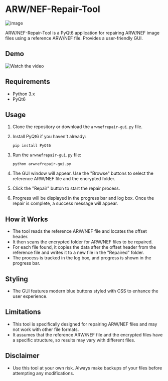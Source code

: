 # ARW/NEF-Repair-Tool

![image]()

ARW/NEF-Repair-Tool is a PyQt6 application for repairing ARW/NEF image files using a reference ARW/NEF file. Provides a user-friendly GUI.

## Demo

![Watch the video]()

## Requirements

- Python 3.x
- PyQt6

## Usage

1. Clone the repository or download the `arwnefrepair-gui.py` file.
2. Install PyQt6 if you haven't already:
    ```
    pip install PyQt6
    ```

4. Run the `arwnefrepair-gui.py` file:
    ```
    python arwnefrepair-gui.py
    ```
5. The GUI window will appear. Use the "Browse" buttons to select the reference ARW/NEF file and the encrypted folder.
6. Click the "Repair" button to start the repair process.
7. Progress will be displayed in the progress bar and log box. Once the repair is complete, a success message will appear.

## How it Works

- The tool reads the reference ARW/NEF file and locates the offset header.
- It then scans the encrypted folder for ARW/NEF files to be repaired.
- For each file found, it copies the data after the offset header from the reference file and writes it to a new file in the "Repaired" folder.
- The process is tracked in the log box, and progress is shown in the progress bar.

## Styling

- The GUI features modern blue buttons styled with CSS to enhance the user experience.

## Limitations

- This tool is specifically designed for repairing ARW/NEF files and may not work with other file formats.
- It assumes that the reference ARW/NEF file and the encrypted files have a specific structure, so results may vary with different files.

## Disclaimer

- Use this tool at your own risk. Always make backups of your files before attempting any modifications.
